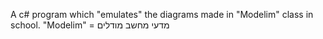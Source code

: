 A c# program which "emulates" the diagrams made in "Modelim" class in school.
"Modelim" = מדעי מחשב מודלים
